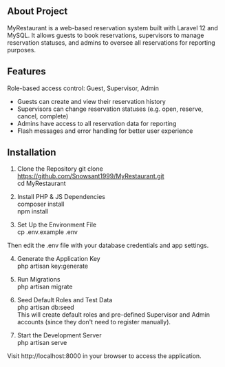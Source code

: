 ## About Project
MyRestaurant is a web-based reservation system built with Laravel 12 and MySQL. It allows guests to book reservations, supervisors to manage reservation statuses, and admins to oversee all reservations for reporting purposes.
    
## Features
Role-based access control: Guest, Supervisor, Admin
 * Guests can create and view their reservation history
 * Supervisors can change reservation statuses (e.g. open, reserve, cancel, complete)
 * Admins have access to all reservation data for reporting
 * Flash messages and error handling for better user experience

## Installation
1. Clone the Repository
git clone https://github.com/Snowsant1999/MyRestaurant.git \
cd MyRestaurant

3. Install PHP & JS Dependencies\
composer install\
npm install

5. Set Up the Environment File\
cp .env.example .env


  Then edit the .env file with your database credentials and app settings.

4. Generate the Application Key\
php artisan key:generate

5. Run Migrations\
php artisan migrate

6. Seed Default Roles and Test Data\
php artisan db:seed\
This will create default roles and pre-defined Supervisor and Admin accounts (since they don't need to register manually).

7. Start the Development Server\
php artisan serve


Visit http://localhost:8000 in your browser to access the application.
